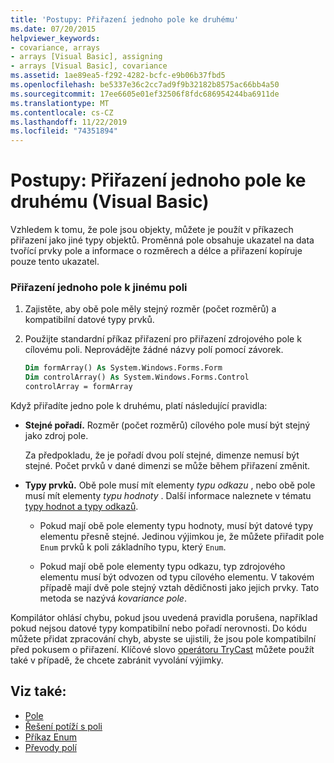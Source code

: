 ```yaml
---
title: 'Postupy: Přiřazení jednoho pole ke druhému'
ms.date: 07/20/2015
helpviewer_keywords:
- covariance, arrays
- arrays [Visual Basic], assigning
- arrays [Visual Basic], covariance
ms.assetid: 1ae89ea5-f292-4282-bcfc-e9b06b37fbd5
ms.openlocfilehash: be5337e36c2cc7ad9f9b32182b8575ac66bb4a50
ms.sourcegitcommit: 17ee6605e01ef32506f8fdc686954244ba6911de
ms.translationtype: MT
ms.contentlocale: cs-CZ
ms.lasthandoff: 11/22/2019
ms.locfileid: "74351894"
---
```

# <a name="how-to-assign-one-array-to-another-array-visual-basic"></a>Postupy: Přiřazení jednoho pole ke druhému (Visual Basic)

Vzhledem k tomu, že pole jsou objekty, můžete je použít v příkazech přiřazení jako jiné typy objektů. Proměnná pole obsahuje ukazatel na data tvořící prvky pole a informace o rozměrech a délce a přiřazení kopíruje pouze tento ukazatel.

### <a name="to-assign-one-array-to-another-array"></a>Přiřazení jednoho pole k jinému poli

1. Zajistěte, aby obě pole měly stejný rozměr (počet rozměrů) a kompatibilní datové typy prvků.

2. Použijte standardní příkaz přiřazení pro přiřazení zdrojového pole k cílovému poli. Neprovádějte žádné názvy polí pomocí závorek.

    ```vb
    Dim formArray() As System.Windows.Forms.Form
    Dim controlArray() As System.Windows.Forms.Control
    controlArray = formArray
    ```

Když přiřadíte jedno pole k druhému, platí následující pravidla:

- **Stejné pořadí.** Rozměr (počet rozměrů) cílového pole musí být stejný jako zdroj pole.

  Za předpokladu, že je pořadí dvou polí stejné, dimenze nemusí být stejné. Počet prvků v dané dimenzi se může během přiřazení změnit.

- **Typy prvků.** Obě pole musí mít elementy *typu odkazu* , nebo obě pole musí mít elementy *typu hodnoty* . Další informace naleznete v tématu [typy hodnot a typy odkazů](../../../../visual-basic/programming-guide/language-features/data-types/value-types-and-reference-types.md).

  - Pokud mají obě pole elementy typu hodnoty, musí být datové typy elementu přesně stejné. Jedinou výjimkou je, že můžete přiřadit pole `Enum` prvků k poli základního typu, který `Enum`.

  - Pokud mají obě pole elementy typu odkazu, typ zdrojového elementu musí být odvozen od typu cílového elementu. V takovém případě mají dvě pole stejný vztah dědičnosti jako jejich prvky. Tato metoda se nazývá *kovariance pole*.

Kompilátor ohlásí chybu, pokud jsou uvedená pravidla porušena, například pokud nejsou datové typy kompatibilní nebo pořadí nerovnosti. Do kódu můžete přidat zpracování chyb, abyste se ujistili, že jsou pole kompatibilní před pokusem o přiřazení. Klíčové slovo [operátoru TryCast](../../../../visual-basic/language-reference/operators/trycast-operator.md) můžete použít také v případě, že chcete zabránit vyvolání výjimky.

## <a name="see-also"></a>Viz také:

- [Pole](../../../../visual-basic/programming-guide/language-features/arrays/index.md)
- [Řešení potíží s poli](../../../../visual-basic/programming-guide/language-features/arrays/troubleshooting-arrays.md)
- [Příkaz Enum](../../../../visual-basic/language-reference/statements/enum-statement.md)
- [Převody polí](../../../../visual-basic/programming-guide/language-features/data-types/array-conversions.md)
